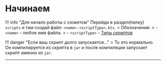 # Начинаем

!!! info "Для начало работы с сюжетом"
	Перейди в раздел(папку) `scripts` и там создай файл: `<name>.<scriptType>.kts`.
	> Обозначения:
	> - `<name>` - любое имя файла.
	> - `<scriptType>` - [Типы скриптов](https://raw.githubusercontent.com/HollowHorizon/HollowEngineDocs/main/docs/hollowengine-guide/Begin/scripts-type)

!!! danger "Если ваш скрипт долго запускается..."
	> То это нормально. Он компилируется из скрипта в `jar` и после компиляции запускает скрипт именно из `jar`.
	
---